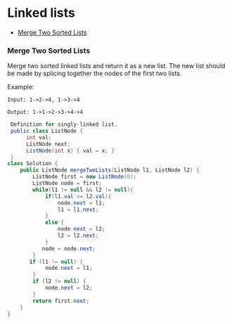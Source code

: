 # Linked lists
+ [Merge Two Sorted Lists](#merge-two-sorted-lists)

### Merge Two Sorted Lists

Merge two sorted linked lists and return it as a new list. The new list should be made by splicing together the nodes of the first two lists.

Example:
```
Input: 1->2->4, 1->3->4

Output: 1->1->2->3->4->4
```
``` java
 Definition for singly-linked list.
 public class ListNode {
      int val;
      ListNode next;
      ListNode(int x) { val = x; }
 } 
class Solution {
    public ListNode mergeTwoLists(ListNode l1, ListNode l2) {
        ListNode first = new ListNode(0);
        ListNode node = first;
        while(l1 != null && l2 != null){
            if(l1.val <= l2.val){
                node.next = l1;
                l1 = l1.next;
            }
            else {
                node.next = l2;
                l2 = l2.next;
            }
           node = node.next;
        }
       if (l1 != null) {
            node.next = l1;
        } 
        if (l2 != null) {
            node.next = l2;
        }
        return first.next;
    }
}
```
